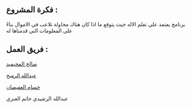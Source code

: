 
## فكرة المشروع :
برنامج يعتمد على تعلم الاله حيث يتوقع ما اذا كان هناك محاولة تلاعب في الاموال بناءً على المعلومات التي قدمناها له

## فريق العمل :
[صالح المحيميد](https://github.com/Sloo7ee)

[عبدالله الرميح](https://github.com/Abdullah-Ru)

[حسام العفيصان](https://github.com/HussamZiyad)

عبدالله الرشيدي
حاتم العنزي

